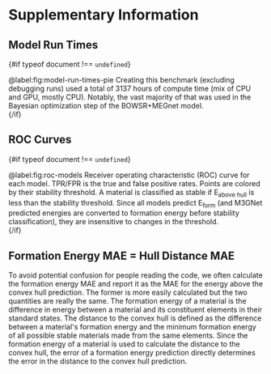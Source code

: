 <script lang="ts">
  import RunTimePie from '$figs/2023-01-26-model-run-times-pie.svelte'
  import RocModels from '$figs/2023-01-30-roc-models.svelte'
</script>

# Supplementary Information

## Model Run Times

{#if typeof document !== `undefined`}
<RunTimePie style="margin: 1em;" />

<figcaption>
@label:fig:model-run-times-pie
Creating this benchmark (excluding debugging runs) used a total of 3137 hours of compute time (mix of CPU and GPU, mostly CPU). Notably, the vast majority of that was used in the Bayesian optimization step of the BOWSR+MEGnet model.
</figcaption>
{/if}

## ROC Curves

{#if typeof document !== `undefined`}
<RocModels  />

<figcaption>
  @label:fig:roc-models
  Receiver operating characteristic (ROC) curve for each model. TPR/FPR is the true and false positive rates. Points are colored by their stability threshold. A material is classified as stable if E<sub>above hull</sub> is less than the stability threshold. Since all models predict E<sub>form</sub> (and M3GNet predicted energies are converted to formation energy before stability classification), they are insensitive to changes in the threshold.
</figcaption>
{/if}

## Formation Energy MAE = Hull Distance MAE

To avoid potential confusion for people reading the code, we often calculate the formation energy MAE and report it as the MAE for the energy above the convex hull prediction. The former is more easily calculated but the two quantities are really the same. The formation energy of a material is the difference in energy between a material and its constituent elements in their standard states. The distance to the convex hull is defined as the difference between a material's formation energy and the minimum formation energy of all possible stable materials made from the same elements. Since the formation energy of a material is used to calculate the distance to the convex hull, the error of a formation energy prediction directly determines the error in the distance to the convex hull prediction.
